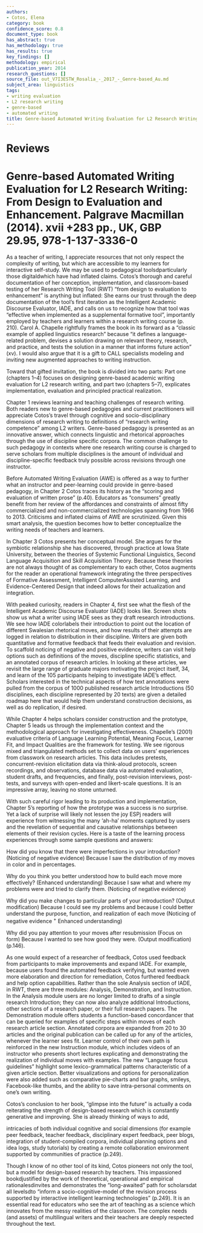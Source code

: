 ```yaml
---
authors:
- Cotos, Elena
category: book
confidence_score: 0.8
document_type: book
has_abstract: true
has_methodology: true
has_results: true
key_findings: []
methodology: empirical
publication_year: 2014
research_questions: []
source_file: out_V7I3ESTW_Rosalia_-_2017_-_Genre-based_Au.md
subject_area: linguistics
tags:
- writing evaluation
- L2 research writing
- genre-based
- automated writing
title: Genre-based Automated Writing Evaluation for L2 Research Writing
---
```


# Reviews

# Genre-based Automated Writing Evaluation for L2 Research Writing: From Design to Evaluation and Enhancement. Palgrave Macmillan (2014). xvii $\mathbf { + 2 8 3 }$ pp., UK, GBP 29.95, 978-1-137-3336-0

As a teacher of writing, I appreciate resources that not only respect the complexity of writing, but which are accessible to my learners for interactive self-study. We may be used to pedagogical toolsdparticularly those digitaldwhich have had inflated claims. Cotos’s thorough and careful documentation of her conception, implementation, and classroom-based testing of her Research Writing Tool (RWT) “from design to evaluation to enhancement” is anything but inflated: She earns our trust through the deep documentation of the tool’s first iteration as the Intelligent Academic Discourse Evaluator, IADE, and calls on us to recognize how that tool was “effective when implemented as a supplemental formative tool”, importantly employed by teachers and learners within a research writing course (p. 210). Carol A. Chapelle rightfully frames the book in its forward as a “classic example of applied linguistics research” because “it defines a language-related problem, devises a solution drawing on relevant theory, research, and practice, and tests the solution in a manner that informs future action” (xv). I would also argue that it is a gift to CALL specialists modeling and inviting new augmented approaches to writing instruction.

Toward that gifted invitation, the book is divided into two parts: Part one (chapters 1–4) focuses on designing genre-based academic writing evaluation for L2 research writing, and part two (chapters 5–7), explicates implementation, evaluation and principled practical realization.

Chapter 1 reviews learning and teaching challenges of research writing. Both readers new to genre-based pedagogies and current practitioners will appreciate Cotos’s travel through cognitive and socio-disciplinary dimensions of research writing to definitions of “research writing competence” among L2 writers. Genre-based pedagogy is presented as an innovative answer, which connects linguistic and rhetorical approaches through the use of discipline specific corpora. The common challenge to such pedagogy in contexts where one research writing course is charged to serve scholars from multiple disciplines is the amount of individual and discipline-specific feedback truly possible across revisions through one instructor.

Before Automated Writing Evaluation (AWE) is offered as a way to further what an instructor and peer-learning could provide in genre-based pedagogy, in Chapter 2 Cotos traces its history as the “scoring and evaluation of written prose” (p.40). Educators as “consumers” greatly benefit from her review of the affordances and constraints of almost fifty commercialized and non-commercialized technologies spanning from 1966 to 2013. Criticisms and inflated claims of AWE are scrutinized. Given this smart analysis, the question becomes how to better conceptualize the writing needs of teachers and learners.

In Chapter 3 Cotos presents her conceptual model. She argues for the symbiotic relationship she has discovered, through practice at Iowa State University, between the theories of Systemic Functional Linguistics, Second Language Acquisition and Skill Acquisition Theory. Because these theories are not always thought of as complementary to each other, Cotos augments for the reader an operational framework integrating the three perspectives of Formative Assessment, Intelligent ComputerAssisted Learning, and Evidence-Centered Design that indeed allows for their actualization and integration.

With peaked curiosity, readers in Chapter 4, first see what the flesh of the Intelligent Academic Discourse Evaluator (IADE) looks like. Screen shots show us what a writer using IADE sees as they draft research introductions. We see how IADE colorlabels their introduction to point out the location of different Swalesian rhetorical moves, and how results of their attempts are logged in relation to distribution in their discipline. Writers are given both quantitative and formative feedback that feeds their evaluation and revision. To scaffold noticing of negative and positive evidence, writers can visit help options such as definitions of the moves, discipline specific statistics, and an annotated corpus of research articles. In looking at these articles, we revisit the large range of graduate majors motivating the project itself, 34, and learn of the 105 participants helping to investigate IADE’s effect. Scholars interested in the technical aspects of how text annotations were pulled from the corpus of 1000 published research article Introductions (50 disciplines, each discipline represented by 20 texts) are given a detailed roadmap here that would help them understand construction decisions, as well as do replication, if desired.

While Chapter 4 helps scholars consider construction and the prototype, Chapter 5 leads us through the implementation context and the methodological approach for investigating effectiveness. Chapelle’s (2001) evaluative criteria of Language Learning Potential, Meaning Focus, Learner Fit, and Impact Qualities are the framework for testing. We see rigorous mixed and triangulated methods set to collect data on users’ experiences from classwork on research articles. This data includes pretests, concurrent-revision elicitation data via think-aloud protocols, screen recordings, and observations, database data via automated evaluation, student drafts, and frequencies, and finally, post-revision interviews, post-tests, and surveys with open-ended and likert-scale questions. It is an impressive array, leaving no stone unturned.

With such careful rigor leading to its production and implementation, Chapter 5’s reporting of how the prototype was a success is no surprise. Yet a lack of surprise will likely not lessen the joy ESPj readers will experience from witnessing the many ‘ah-ha’ moments captured by users and the revelation of sequential and causative relationships between elements of their revision cycles. Here is a taste of the learning process experiences through some sample questions and answers:

How did you know that there were imperfections in your introduction? (Noticing of negative evidence) Because I saw the distribution of my moves in color and in percentages.

Why do you think you better understood how to build each move more effectively? (Enhanced understanding) Because I saw what and where my problems were and tried to clarify them. (Noticing of negative evidence)

Why did you make changes to particular parts of your introduction? (Output modification) Because I could see my problems and because I could better understand the purpose, function, and realization of each move (Noticing of negative evidence $^ +$ Enhanced understanding)

Why did you pay attention to your moves after resubmission (Focus on form) Because I wanted to see how good they were. (Output modification) (p.146).

As one would expect of a researcher of feedback, Cotos used feedback from participants to make improvements and expand IADE. For example, because users found the automated feedback verifying, but wanted even more elaboration and direction for remediation, Cotos furthered feedback and help option capabilities. Rather than the sole Analysis section of IADE, in RWT, there are three modules: Analysis, Demonstration, and Instruction. In the Analysis module users are no longer limited to drafts of a single research Introduction; they can now also analyze additional Introductions, other sections of a research paper, or their full research papers. The Demonstration module offers students a function-based concordancer that can be queried for examples of specific steps within moves of each research article section. Annotated corpora are expanded from 20 to 30 articles and the original publication can be called up for any of the articles, whenever the learner sees fit. Learner control of their own path is reinforced in the new Instruction module, which includes videos of an instructor who presents short lectures explicating and demonstrating the realization of individual moves with examples. The new “Language focus guidelines” highlight some lexico-grammatical patterns characteristic of a given article section. Better visualizations and options for personalization were also added such as comparative pie-charts and bar graphs, smileys, Facebook-like thumbs, and the ability to save intra-personal comments on one’s own writing.

Cotos’s conclusion to her book, “glimpse into the future” is actually a coda reiterating the strength of design-based research which is constantly generative and improving. She is already thinking of ways to add,

intricacies of both individual cognitive and social dimensions (for example peer feedback, teacher feedback, disciplinary expert feedback, peer blogs, integration of student-compiled corpora, individual planning options and idea logs, study tutorials) by creating a remote collaboration environment supported by communities of practice (p.249).

Though I know of no other tool of its kind, Cotos pioneers not only the tool, but a model for design-based research by teachers. This impassioned bookdjustified by the work of theoretical, operational and empirical rationalesdinvites and demonstrates the “long-awaited” path for scholarsdat all levelsdto “inform a socio-cognitive-model of the revision process supported by interactive intelligent learning technologies” (p.249). It is an essential read for educators who see the art of teaching as a science which innovates from the messy realities of the classroom. The complex needs (and assets) of multilingual writers and their teachers are deeply respected throughout the text.